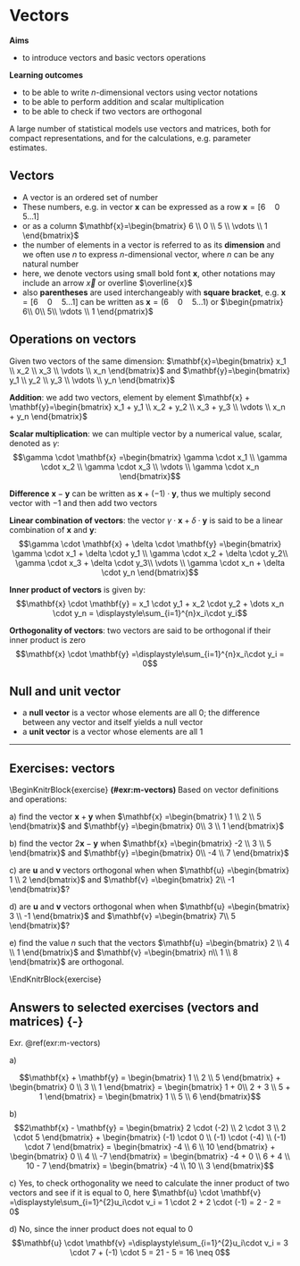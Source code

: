 # Vectors

**Aims**

- to introduce vectors and basic vectors operations

**Learning outcomes**

- to be able to write $n$-dimensional vectors using vector notations
- to be able to perform addition and scalar multiplication
- to be able to check if two vectors are orthogonal


A large number of statistical models use vectors and matrices, both for compact representations, and for the calculations, e.g. parameter estimates. 

## Vectors 

- A vector is an ordered set of number
- These numbers, e.g. in vector $\mathbf{x}$ can be expressed as a row $\mathbf{x}=[6\quad 0\quad 5 \dots1]$
- or as a column $\mathbf{x}=\begin{bmatrix}
  6 \\ 
  0 \\
  5 \\
  \vdots \\
  1
\end{bmatrix}$ 
- the number of elements in a vector is referred to as its **dimension** and we often use $n$ to express $n$-dimensional vector, where $n$ can be any natural number 
- here, we denote vectors using small bold font $\mathbf{x}$, other notations may include an arrow $\vec x$ or overline $\overline{x}$
- also **parentheses** are used interchangeably with **square bracket**, e.g. $\mathbf{x}=[6\quad 0\quad 5 \dots1]$ can be written as $\mathbf{x}=(6\quad 0\quad 5 \dots1)$ or $\begin{pmatrix}
  6\\
  0\\
  5\\
  \vdots \\
  1
\end{pmatrix}$ 

## Operations on vectors
Given two vectors of the same dimension: 
$\mathbf{x}=\begin{bmatrix}
  x_1 \\ 
  x_2 \\
  x_3 \\
  \vdots \\
  x_n
\end{bmatrix}$ 
and 
$\mathbf{y}=\begin{bmatrix}
  y_1 \\ 
  y_2 \\
  y_3 \\
  \vdots \\
  y_n
\end{bmatrix}$ 

**Addition**: we add two vectors, element by element $\mathbf{x} + \mathbf{y}=\begin{bmatrix}
  x_1 + y_1 \\ 
  x_2 + y_2 \\
  x_3 + y_3 \\
  \vdots \\
  x_n + y_n
\end{bmatrix}$ 

**Scalar multiplication**: we can multiple vector by a numerical value, scalar, denoted as $\gamma$: 
$$\gamma \cdot \mathbf{x} =\begin{bmatrix}
  \gamma \cdot x_1 \\ 
  \gamma \cdot x_2 \\
  \gamma \cdot x_3 \\
  \vdots \\
  \gamma \cdot x_n 
\end{bmatrix}$$

**Difference** $\mathbf{x} - \mathbf{y}$ can be written as $\mathbf{x} + (-1) \cdot \mathbf{y}$, thus we multiply second vector with $-1$ and then add two vectors

**Linear combination of vectors**: the vector $\gamma \cdot \mathbf{x} + \delta \cdot \mathbf{y}$ is said to be a linear combination of $\mathbf{x}$ and $\mathbf{y}$: 
$$\gamma \cdot \mathbf{x} + \delta \cdot \mathbf{y} =\begin{bmatrix}
  \gamma \cdot x_1 + \delta \cdot y_1 \\ 
  \gamma \cdot x_2 + \delta \cdot y_2\\
  \gamma \cdot x_3 + \delta \cdot y_3\\
  \vdots \\
  \gamma \cdot x_n + \delta \cdot y_n
\end{bmatrix}$$

**Inner product of vectors** is given by: $$\mathbf{x} \cdot \mathbf{y} = x_1 \cdot y_1 + x_2 \cdot y_2 + \dots x_n \cdot y_n = \displaystyle\sum_{i=1}^{n}x_i\cdot y_i$$

**Orthogonality of vectors**: two vectors are said to be orthogonal if their inner product is zero $$\mathbf{x} \cdot \mathbf{y} =\displaystyle\sum_{i=1}^{n}x_i\cdot y_i = 0$$

## Null and unit vector
- a **null vector**  is a vector whose elements are all $0$; the difference between any vector and itself yields a null vector
- a **unit vector** is a vector whose elements are all $1$

------

## Exercises: vectors

\BeginKnitrBlock{exercise}
<span class="exercise" id="exr:m-vectors"><strong>(\#exr:m-vectors) </strong></span>Based on vector definitions and operations:
  
a) find the vector $\mathbf{x} + \mathbf{y}$ when $\mathbf{x} =\begin{bmatrix}
  1 \\ 
  2 \\
  5
\end{bmatrix}$ and $\mathbf{y} =\begin{bmatrix}
  0\\ 
  3 \\
  1
  \end{bmatrix}$

b) find the vector $2\mathbf{x} - \mathbf{y}$ when $\mathbf{x} =\begin{bmatrix}
  -2 \\ 
  3 \\
  5
\end{bmatrix}$ and $\mathbf{y} =\begin{bmatrix}
  0\\ 
  -4 \\
  7
  \end{bmatrix}$

c) are $\mathbf{u}$ and $\mathbf{v}$ vectors orthogonal when  when $\mathbf{u} =\begin{bmatrix}
  1 \\ 
  2
\end{bmatrix}$ and $\mathbf{v} =\begin{bmatrix}
  2\\ 
  -1
  \end{bmatrix}$?
  
d) are $\mathbf{u}$ and $\mathbf{v}$ vectors orthogonal when  when $\mathbf{u} =\begin{bmatrix}
  3 \\ 
  -1
\end{bmatrix}$ and $\mathbf{v} =\begin{bmatrix}
  7\\ 
  5
  \end{bmatrix}$?
  
e) find the value $n$ such that the vectors $\mathbf{u} =\begin{bmatrix}
  2 \\ 
  4 \\
  1
\end{bmatrix}$ and $\mathbf{v} =\begin{bmatrix}
  n\\ 
  1 \\
  8
  \end{bmatrix}$ are orthogonal. 


\EndKnitrBlock{exercise}

## Answers to selected exercises (vectors and matrices) {-}

Exr. \@ref(exr:m-vectors)


a) 

$$\mathbf{x} + \mathbf{y} = \begin{bmatrix} 1 \\ 2 \\ 5 \end{bmatrix} + \begin{bmatrix} 0 \\ 3 \\ 1 \end{bmatrix} = \begin{bmatrix} 1 + 0\\ 2 + 3 \\ 5 + 1 \end{bmatrix} = \begin{bmatrix} 1 \\ 5 \\ 6 \end{bmatrix}$$



b) $$2\mathbf{x} - \mathbf{y} = \begin{bmatrix} 2 \cdot (-2) \\ 2 \cdot 3 \\ 2 \cdot 5 \end{bmatrix} + \begin{bmatrix} (-1) \cdot 0 \\ (-1) \cdot (-4) \\ (-1) \cdot 7 \end{bmatrix} = \begin{bmatrix} -4 \\ 6 \\ 10 \end{bmatrix}  + \begin{bmatrix} 0 \\ 4 \\ -7 \end{bmatrix}  = \begin{bmatrix} -4 + 0 \\ 6 + 4 \\ 10 - 7 \end{bmatrix} = \begin{bmatrix} -4 \\ 10 \\ 3 \end{bmatrix}$$

c) Yes, to check orthogonality we need to calculate the inner product of two vectors and see if it is equal to 0, here 
$\mathbf{u} \cdot \mathbf{v} =\displaystyle\sum_{i=1}^{2}u_i\cdot v_i = 1 \cdot 2 + 2 \cdot (-1) = 2 - 2 = 0$

d) No, since the inner product does not equal to 0 $$\mathbf{u} \cdot \mathbf{v} =\displaystyle\sum_{i=1}^{2}u_i\cdot v_i = 3 \cdot 7 + (-1) \cdot 5 = 21 - 5 = 16 \neq 0$$
  
